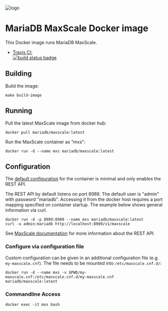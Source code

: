 ![logo](https://raw.githubusercontent.com/mariadb-corporation/mariadb-community-columnstore-docker/master/MDB-HLogo_RGB.jpg)

# MariaDB MaxScale Docker image

This Docker image runs MariaDB MaxScale.

-	[Travis CI:  
	![build status badge](https://img.shields.io/travis/mariadb-corporation/maxscale-docker/master.svg)](https://travis-ci.org/mariadb-corporation/maxscale-docker/branches)


## Building

Build the image:
```
make build-image
```

## Running

Pull the latest MaxScale image from docker hub:
```
docker pull mariadb/maxscale:latest
```

Run the MaxScale container as "mxs":
```
docker run -d --name mxs mariadb/maxscale:latest
```

## Configuration

The [default configuration](maxscale/maxscale.cnf) for the container is minimal
and only enables the REST API.

The REST API by default listens on port 8989. The default user is "admin" with
password "mariadb". Accessing it from the docker host requires a port mapping
specified on container startup. The example below shows general information via
curl.
```
docker run -d -p 8989:8989 --name mxs mariadb/maxscale:latest
curl -u admin:mariadb http://localhost:8989/v1/maxscale
```

See [MaxScale documentation](https://github.com/mariadb-corporation/MaxScale/blob/2.4/Documentation/REST-API/API.md)
for more information about the REST API.

### Configure via configuration file

Custom configuration can be given in an additional configuration file (e.g.
`my-maxscale.cnf`). The file needs to be mounted into `/etc/maxscale.cnf.d/`:
```
docker run -d --name mxs -v $PWD/my-maxscale.cnf:/etc/maxscale.cnf.d/my-maxscale.cnf mariadb/maxscale:latest
```

### Commandline Access

`docker exec -it mxs bash`

